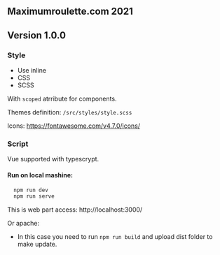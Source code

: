 
## Maximumroulette.com 2021
## Version 1.0.0

### Style

  - Use inline 
  - CSS
  - SCSS 

  With `scoped` atrribute for components.

  Themes definition:
  `/src/styles/style.scss`

  Icons:
  https://fontawesome.com/v4.7.0/icons/

### Script

Vue supported with typescrypt.

#### Run on local mashine:
```js
  npm run dev 
  npm run serve
```

This is web part access:
http://localhost:3000/

Or apache:
 - In this case you need to run `npm run build`
   and upload dist folder to make update.
